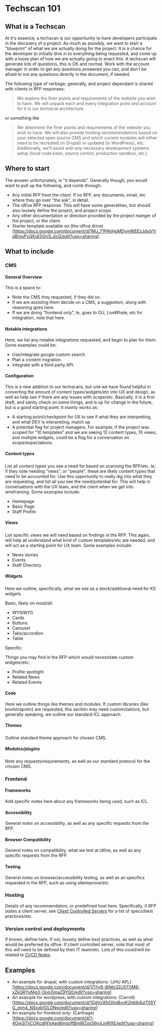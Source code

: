 # Techscan 101

## What is a Techscan

At it's essence, a techscan is our opportunity to have developers participate in the discovery of a project. As much as possibly, we want to start a "blueprint" of what we are actually doing for the project. It is a chance for the developer to initially dive in to everything being requested, and come up with a loose plan of how we are actually going to enact this. A techscan will generate lots of questions, this is OK and normal. Work with the account manager in order to get any questions answered you can, and don't be afraid to not any questions directly in the document, if needed.

The following type of verbage, generally, and project dependant is shared with clients in RFP responses:

> We explore the finer points and requirements of the website you wish to
have. We will unpack each and every integration point and account for it in our technical
architecture.

or something like

> We determine the finer points and requirements of the website you wish to have. We will also provide hosting recommendations based on your selected open source CMS and which current modules will either need to be recreated (in Drupal) or updated (in WordPress), etc. Additionally, we’ll assist with any necessary development systems setup (local code base, source control, production sandbox, etc.)

## Where to start

The answer unfortunately, is "it depends". Generally though, you would want to pull up the following, and comb through:

- Any initial RFP from the client. If no RFP, any documents, email, etc where they go over "the ask", in detail.
- The idfive RFP response. This will have some generalities, but should also loosely define the project, and project scope.
- Any other documentation or direction provided by the project manger of the project, or the client.
- Starter template available on (the idfive drive)[https://docs.google.com/document/d/1MJ_71PAhHpMDymWEEzJdioVVqBmuPyQXyE0On1LJicQ/edit?usp=sharing].

## What to include

### CMS

#### General Overview

This is a space to:

- Note the CMS they requested, if they did so.
- If we are assisting them decide on a CMS, a suggestion, along with  reasoning goes here.
- If we are doing "frontend only", Ie, goes to OU, LiveWhale, etc for integration, note that here.

#### Notable integrations

Here, we list any notable integrations requested, and begin to plan for them. Some examples could be:

- Use/integrate google custom search.
- Plan a content migration.
- Integrate with a third party API.

#### Configuration

This is a new addition to our techscans, but one we have found helpful in converting the amount of content types/widgets/etc into UX and design, as well as help see if there are any issues with scope/etc. Basically, it is a first draft, and sanity check on some things, and is up for change in the future, but is a good starting point. It mainly works as:

- A starting point/checkpoint for UX to see if what they are interpreting, and what DEV is interpreting, match up.
- A potential flag for project managers. For example, if the project was scoped for "10 templates" and we are seeing 12 content types, 10 views, and multiple widgets, could be a flag for a conversation on scope/expectations.

##### Content types

List all content types you see a need for based on scanning the RFP/etc. Ie, if they note needing "news", or "people", these are likely content types that need to be accounted for. Use this opportunity to really dig into what they are requesting, and list all you see the need/potential for. This will help in conversations with the UX team, and the client when we get into wireframing. Some examples include:

- Homepage
- Basic Page
- Staff Profile

##### Views

List specific views we will need based on findings in the RFP. This again, will help all understand what kind of custom templates/etc are needed, and will act as a starting point for UX team. Some examples include:

- News stories
- Events
- Staff Directory

##### Widgets

Here we outline, specifically, what we see as a stock/additional need for KS widgets.

Basic, likely on most/all:

- WYSIWYG
- Cards
- Buttons
- Carousel
- Tabs/accordion
- Table

Specific:

Things you may find in the RFP which would necessitate custom widgets/etc:

- Profile spotlight
- Related News
- Related Events

#### Code

Here we outline things like themes and modules. If custom libraries (like bootstrap/etc) are requested, this section may need customizations, but generally speaking, we outline our standard ICL approach.

##### Themes

Outline standard theme approach for chosen CMS.

##### Modules/plugins

Note any requests/requirements, as well as our standard protocol for the chosen CMS.

### Frontend

#### Frameworks

Add specific notes here about any frameworks being used, such as ICL.

#### Accessibility

General notes on accessibility, as well as any specific requests from the RFP.

#### Browser Compatibility

General notes on compatibility, what we test at idfive, as well as any specific requests from the RFP.

#### Testing

General notes on browser/accessibility testing, as well as an specifics requested in the RFP, such as using siteimprove/etc.

### Hosting

Details of any recommendation, or predefined host here. Specifically, if RFP states a client server, see [Client Controlled Servers](https://developers.idfive.com/#/back-end/drupal/drupal-environment?id=client-controlled-servers) for a list of specs/best practices/etc.

### Version control and deployments

If known, define here, if not, loosely define best practices, as well as what would be preferred by idfive. If client controlled server, note that most of this will need to be defined by their IT team/etc. Lots of this could/will be related to [CI/CD Notes](https://developers.idfive.com/#/back-end/drupal/drupal-environment?id=git-repositories-continuous-integration-ci-and-continuous-deployment-cd).

## Examples

- An example for drupal, with custom integrations: (JHU APL)[https://docs.google.com/document/d/1jThy6-8tMq32U0T0M9-xZkGRYuNlg3-Opn2imaZ9YQ0/edit?usp=sharing]
- An example for wordpress, with custom integrations: (Carroll)[https://docs.google.com/document/d/1GdVx95iO0pBvoK2hkIb4uIT05YG_mm4_NSxxb1OLDNw/edit?usp=sharing]
- An example for frontend only: (Carthage)[https://docs.google.com/document/d/1-4Ow2I7xCOKcdf41oked6jnqoftBmWZxsS6roLmRIXE/edit?usp=sharing]
